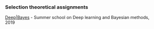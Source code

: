 ### Selection theoretical assignments
[Deep|Bayes](https://deepbayes.ru/) - Summer school on Deep learning and Bayesian methods, 2019
